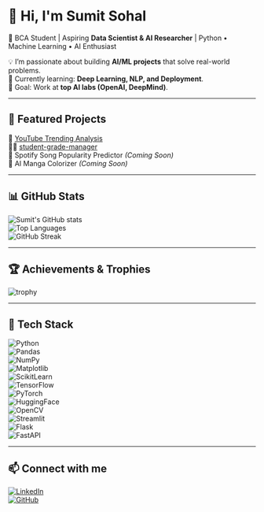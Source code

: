 # 👋 Hi, I'm Sumit Sohal  

🚀 BCA Student | Aspiring **Data Scientist & AI Researcher** | Python • Machine Learning • AI Enthusiast  

💡 I’m passionate about building **AI/ML projects** that solve real-world problems.  
🌱 Currently learning: **Deep Learning, NLP, and Deployment**.  
🎯 Goal: Work at **top AI labs (OpenAI, DeepMind)**.  

---
 ## 📌 Featured Projects  
🎥 [YouTube Trending Analysis](https://github.com/sumitkumar1233edeedad/youtube-trending-analysis)  
🧑‍🎓 [student-grade-manager](https://github.com/sumitkumar1233edeedad/student-grade-manager.git)  
🎵 Spotify Song Popularity Predictor *(Coming Soon)*  
🎨 AI Manga Colorizer *(Coming Soon)*

---

## 📊 GitHub Stats
![Sumit's GitHub stats](https://github-readme-stats.vercel.app/api?username=sumitkumar1233edeedad&show_icons=true&theme=radical)  
![Top Languages](https://github-readme-stats.vercel.app/api/top-langs/?username=sumitkumar1233edeedad&layout=compact&theme=radical)  
![GitHub Streak](https://streak-stats.demolab.com?user=sumitkumar1233edeedad&theme=radical)  

---

## 🏆 Achievements & Trophies
![trophy](https://github-profile-trophy.vercel.app/?username=sumitkumar1233edeedad&theme=onedark&row=1&column=6)

---

## 🔧 Tech Stack
![Python](https://img.shields.io/badge/Python-3.9-blue?logo=python)  
![Pandas](https://img.shields.io/badge/Pandas-Data%20Analysis-brightgreen)  
![NumPy](https://img.shields.io/badge/NumPy-Scientific%20Computing-orange)  
![Matplotlib](https://img.shields.io/badge/Matplotlib-Visualization-red)  
![ScikitLearn](https://img.shields.io/badge/ScikitLearn-Machine%20Learning-yellow)  
![TensorFlow](https://img.shields.io/badge/TensorFlow-Deep%20Learning-orange)  
![PyTorch](https://img.shields.io/badge/PyTorch-Neural%20Networks-red)  
![HuggingFace](https://img.shields.io/badge/HuggingFace-NLP-yellow)  
![OpenCV](https://img.shields.io/badge/OpenCV-Computer%20Vision-blue)  
![Streamlit](https://img.shields.io/badge/Streamlit-Deployment-pink)  
![Flask](https://img.shields.io/badge/Flask-API%20Framework-black)  
![FastAPI](https://img.shields.io/badge/FastAPI-ML%20Deployment-green)  

---

## 📫 Connect with me  
[![LinkedIn](https://img.shields.io/badge/LinkedIn-Connect-blue?logo=linkedin)](https://www.linkedin.com/in/sumit-kumar-42b09a296/)  
[![GitHub](https://img.shields.io/badge/GitHub-Profile-black?logo=github)](https://github.com/sumitkumar1233edeedad)  
